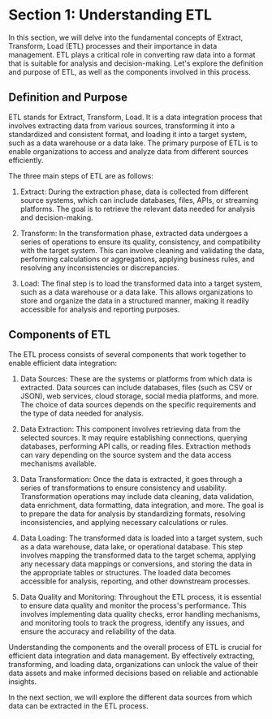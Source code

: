 # Section 1: Understanding ETL

In this section, we will delve into the fundamental concepts of Extract, Transform, Load (ETL) processes and their importance in data management. ETL plays a critical role in converting raw data into a format that is suitable for analysis and decision-making. Let's explore the definition and purpose of ETL, as well as the components involved in this process.

## Definition and Purpose

ETL stands for Extract, Transform, Load. It is a data integration process that involves extracting data from various sources, transforming it into a standardized and consistent format, and loading it into a target system, such as a data warehouse or a data lake. The primary purpose of ETL is to enable organizations to access and analyze data from different sources efficiently.

The three main steps of ETL are as follows:

1. Extract: During the extraction phase, data is collected from different source systems, which can include databases, files, APIs, or streaming platforms. The goal is to retrieve the relevant data needed for analysis and decision-making.

2. Transform: In the transformation phase, extracted data undergoes a series of operations to ensure its quality, consistency, and compatibility with the target system. This can involve cleaning and validating the data, performing calculations or aggregations, applying business rules, and resolving any inconsistencies or discrepancies.

3. Load: The final step is to load the transformed data into a target system, such as a data warehouse or a data lake. This allows organizations to store and organize the data in a structured manner, making it readily accessible for analysis and reporting purposes.

## Components of ETL

The ETL process consists of several components that work together to enable efficient data integration:

1. Data Sources: These are the systems or platforms from which data is extracted. Data sources can include databases, files (such as CSV or JSON), web services, cloud storage, social media platforms, and more. The choice of data sources depends on the specific requirements and the type of data needed for analysis.

2. Data Extraction: This component involves retrieving data from the selected sources. It may require establishing connections, querying databases, performing API calls, or reading files. Extraction methods can vary depending on the source system and the data access mechanisms available.

3. Data Transformation: Once the data is extracted, it goes through a series of transformations to ensure consistency and usability. Transformation operations may include data cleaning, data validation, data enrichment, data formatting, data integration, and more. The goal is to prepare the data for analysis by standardizing formats, resolving inconsistencies, and applying necessary calculations or rules.

4. Data Loading: The transformed data is loaded into a target system, such as a data warehouse, data lake, or operational database. This step involves mapping the transformed data to the target schema, applying any necessary data mappings or conversions, and storing the data in the appropriate tables or structures. The loaded data becomes accessible for analysis, reporting, and other downstream processes.

5. Data Quality and Monitoring: Throughout the ETL process, it is essential to ensure data quality and monitor the process's performance. This involves implementing data quality checks, error handling mechanisms, and monitoring tools to track the progress, identify any issues, and ensure the accuracy and reliability of the data.

Understanding the components and the overall process of ETL is crucial for efficient data integration and data management. By effectively extracting, transforming, and loading data, organizations can unlock the value of their data assets and make informed decisions based on reliable and actionable insights.

In the next section, we will explore the different data sources from which data can be extracted in the ETL process.
